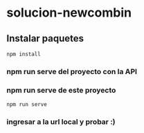 # solucion-newcombin

## Instalar paquetes
```
npm install
```

### npm run serve del proyecto con la API

### npm run serve de este proyecto
```
npm run serve
```
### ingresar a la url local y probar :)
